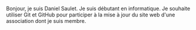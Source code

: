 Bonjour, je suis Daniel Saulet.
Je suis débutant en informatique.
Je souhaite utiliser Git et GitHub pour participer à la mise à jour du site web d'une association dont je suis membre.
<!---
Daniel-Saulet/Daniel-Saulet is a ✨ special ✨ repository because its `README.md` (this file) appears on your GitHub profile.
You can click the Preview link to take a look at your changes.
--->

